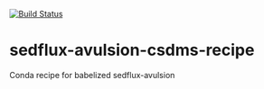 [![Build
Status](https://travis-ci.org/csdms/sedflux-avulsion-csdms-recipe.svg?branch=master)](https://travis-ci.org/csdms-stack/sedflux-avulsion-csdms-recipe)

# sedflux-avulsion-csdms-recipe
Conda recipe for babelized sedflux-avulsion

